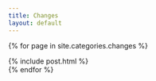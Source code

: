```yaml
---
title: Changes
layout: default
---
```


{% for page in site.categories.changes %}
<article class="post">
{% include post.html %}
</article>
{% endfor %}
